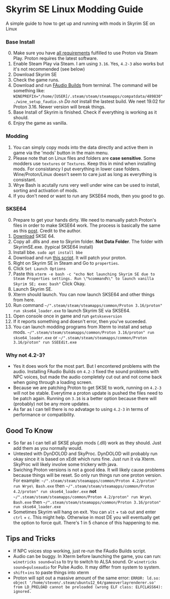 # Skyrim SE Linux Modding Guide
A simple guide to how to get up and running with mods in Skyrim SE on Linux 

### Base Install
0. Make sure you have [all requirements](https://github.com/ValveSoftware/Proton/wiki/Requirements) fulfilled to use Proton via Steam Play. Proton requires the latest software.
1. Enable Steam Play via Steam. I am using `3.16`. Yes, `4.2-3` also works but it's not recommended (see below) 
2. Download Skyrim SE
3. Check the game runs. 
4. Download and run [FAudio Builds](https://github.com/Kron4ek/FAudio-Builds/releases/download/19.02/faudio-19.02.tar.xz) from terminal. The command will be something like: `WINEPREFIX="/home/[USER]/.steam/steam/steamapps/compatdata/489830" ./wine_setup_faudio.sh` *Do not* install the lastest build. We neet 19.02 for Proton 3.16. Newer version will break things.
5. Base Install of Skyrim is finished. Check if everything is working as it should. 
6. Enjoy the game as vanilla.

### Modding
1. You can simply copy mods into the data directly and active them in game via the 'mods' button in the main menu. 
2. Please note that on Linux files and folders are **case sensitive**. Some modders use `textures` or `Textures`. Keep this in mind when installing mods. For consistancy I put everything in lower case folders. Wine/Proton/Linux doesn't seem to care just as long as everything is consistant. 
3. Wrye Bash is acutally runs very well under wine can be used to install, sorting and activation of mods.
4. If you don't need or want to run any SKSE64 mods, then you good to go. 

### SKSE64
0. Prepare to get your hands dirty. We need to manually patch Proton's files in order to make SKSE64 work. The process is basically the same as this [post](https://www.reddit.com/r/SteamPlay/comments/9uro22/fallout_4_how_to_get_fallout_4_script_extender/). Credit to the author.
1. [Download](https://skse.silverlock.org/) SKSE 64. 
2. Copy all .dlls and .exe to Skyrim folder. **Not Data Folder**. The folder with SkyrimSE.exe. (typical SKSE64 install)
3. Install bbe. `sudo apt install bbe`
4. Download and run [this script](https://raw.githubusercontent.com/spooknik/SkyrimSE-Linux-Modding/master/patch_proton.sh). It will patch your proton. 
5. Right on Skyrim SE in Steam and Go to `properties`. 
6. Click `Set Launch Options`
7. Paste this `xterm -e bash -c "echo Not launching Skyrim SE due to Steam Properties settings. Run \"%command%\" to launch vanilla Skyrim SE; exec bash"` Click Okay.
8. Launch Skyrim SE.
9. Xterm should launch. You can now launch SKSE64 and other things from here.
10. Run command `~/".steam/steam/steamapps/common/Proton 3.16/proton" run skse64_loader.exe` to launch Skyrim SE via SKSE64.
11. Open console once in game and run `getskseversion`
12. If it reports something and doesn't error, then you've suceeded. 
13. You can launch modding programs from Xterm to install and setup mods. `~/".steam/steam/steamapps/common/Proton 3.16/proton" run skse64_loader.exe` or  `~/".steam/steam/steamapps/common/Proton 3.16/proton" run SSEEdit.exe`

### Why not 4.2-3?
* Yes it does work for the most part. But I encontered problems with the audio. Installing FAudio Builds on `4.2-3` fixed the sound problems with NPC voices, but made the audio completely cut out and not come back when going through a loading screen.
* Because we are patching Proton to get SKSE to work, running on `4.2-3` will not be stable. Everytime a proton update is pushed the files need to be patch again. Running on `3.16` is a better option because there will (probably) not be any more updates. 
* As far as I can tell there is no advatage to using `4.2-3` in terms of performance or compatibility.

## Good To Know
* So far as I can tell all SKSE plugin mods (.dll) work as they should. Just add them as you normally would.
* Untested with DynDOLOD and SkyProc. DynDOLOD will probably run okay since it is based on xEdit which runs fine. Just run it via Xterm. SkyProc will likely involve some trickery with java. 
* Swiching Proton versions is not a good idea. It will likely cause problems because things will be reset. So only run things run one proton version. For example: `~/".steam/steam/steamapps/common/Proton 4.2/proton" run Wrye\ Bash.exe` then `~/".steam/steam/steamapps/common/Proton 4.2/proton" run skse64_loader.exe` **not** `~/".steam/steam/steamapps/common/Proton 4.2/proton" run Wrye\ Bash.exe` then `~/".steam/steam/steamapps/common/Proton 3.16/proton" run skse64_loader.exe`
* Sometimes Skyrim will hang on exit. You can `alt` + `tab` out and enter `ctrl` + `c`. This might help. Otherwise in most DE you will eventually get the option to force quit. There's 1 in 5 chance of this happening to me. 

## Tips and Tricks
* If NPC voices stop working, just re-run the FAudio Builds script.
* Audio can be buggy. In Xterm before launching the game, you can run: `winetricks sound=alsa` to try to switch to ALSA sound. Or `winetricks sound=pulseaudio` for Pulse Audio. It may differ from system to system.
* `shift`+`ins` to paste things into xterm
* Proton will spit out a massive amount of the same error: `ERROR: ld.so: object '/home/steven/.steam/ubuntu12_64/gameoverlayrenderer.so' from LD_PRELOAD cannot be preloaded (wrong ELF class: ELFCLASS64): ignored.`
